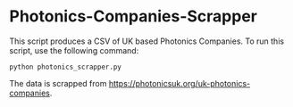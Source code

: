 # Photonics-Companies-Scrapper

This script produces a CSV of UK based Photonics Companies. To run this script, use the following command:
```
python photonics_scrapper.py
```

The data is scrapped from https://photonicsuk.org/uk-photonics-companies.